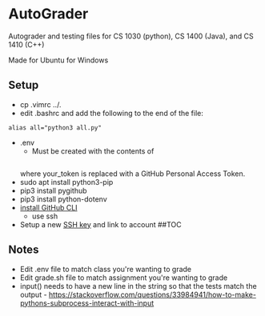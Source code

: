 # AutoGrader
Autograder and testing files for CS 1030 (python), CS 1400 (Java), and CS 1410 (C++)

Made for Ubuntu for Windows

## Setup
* cp .vimrc ../.
* edit .bashrc and add the following to the end of the file:
```
alias all="python3 all.py"
```
* .env
	* Must be created with the contents of
	```TOKEN=your_token
	```
	where your_token is replaced with a GitHub Personal Access Token.
* sudo apt install python3-pip
* pip3 install pygithub
* pip3 install python-dotenv
* [install GitHub CLI](https://github.com/cli/cli/blob/trunk/docs/install_linux.md)
	* use ssh
* Setup a new [SSH key](https://docs.github.com/en/free-pro-team@latest/github/authenticating-to-github/connecting-to-github-with-ssh) and link to account 
##TOC

## Notes
* Edit .env file to match class you're wanting to grade
* Edit grade.sh file to match assignment you're wanting to grade
* input() needs to have a new line in the string so that the tests match the output - https://stackoverflow.com/questions/33984941/how-to-make-pythons-subprocess-interact-with-input
